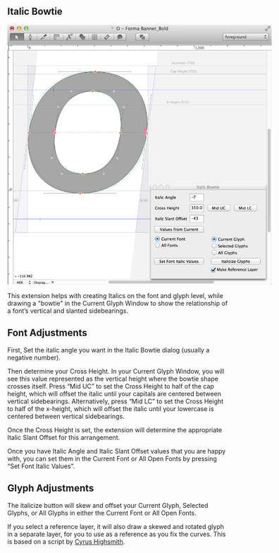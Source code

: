 
<h2>Italic Bowtie</h2>

<img src="ItalicBowtie_sample.png" style="max-width: 600px" />

<p>This extension helps with creating Italics on the font and glyph level, while drawing a "bowtie" in the Current Glyph Window to show the relationship of a font’s vertical and slanted sidebearings.</p>


<h2>Font Adjustments</h2>

<p>First, Set the italic angle you want in the Italic Bowtie dialog (usually a negative number).</p>

<p>Then determine your Cross Height. In your Current Glyph Window, you will see this value represented as the vertical height where the bowtie shape crosses itself. Press “Mid UC” to set the Cross Height to half of the cap height, which will offset the italic until your capitals are centered between vertical sidebearings. Alternatively, press “Mid LC” to set the Cross Height to half of the x-height, which will offset the italic until your lowercase is centered between vertical sidebearings. </p>

<p>Once the Cross Height is set, the extension will determine the appropriate Italic Slant Offset for this arrangement.</p>

<p>Once you have Italic Angle and Italic Slant Offset values that you are happy with, you can set them in the Current Font or All Open Fonts by pressing “Set Font Italic Values”.</p>


<h2>Glyph Adjustments</h2>

<p>The italicize button will skew and offset your Current Glyph, Selected Glyphs, or All Glyphs in either the Current Font or All Open Fonts.</p>

<p>If you select a reference layer, it will also draw a skewed and rotated glyph in a separate layer, for you to use as a reference as you fix the curves. This is based on a script by <a href="http://www.occupant.org">Cyrus Highsmith</a>.</p>
